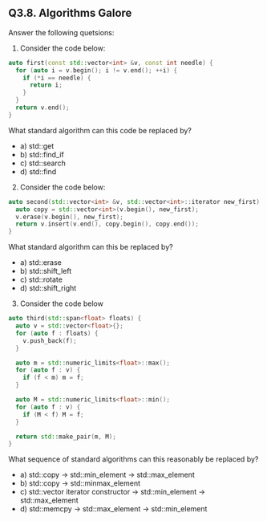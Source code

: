 ## Q3.8. Algorithms Galore

Answer the following quetsions:

1. Consider the code below:
```cpp
auto first(const std::vector<int> &v, const int needle) {
  for (auto i = v.begin(); i != v.end(); ++i) {
    if (*i == needle) {
      return i;
    }
  }
  return v.end();
}
```
What standard algorithm can this code be replaced by?
- a) std::get
- b) std::find_if
- c) std::search
- d) std::find

2. Consider the code below:
```cpp
auto second(std::vector<int> &v, std::vector<int>::iterator new_first) {
  auto copy = std::vector<int>(v.begin(), new_first);
  v.erase(v.begin(), new_first);
  return v.insert(v.end(), copy.begin(), copy.end());
}
```
What standard algorithm can this be replaced by?
- a) std::erase
- b) std::shift_left
- c) std::rotate
- d) std::shift_right

3. Consider the code below
```cpp
auto third(std::span<float> floats) {
  auto v = std::vector<float>{};
  for (auto f : floats) {
    v.push_back(f);
  }

  auto m = std::numeric_limits<float>::max();
  for (auto f : v) {
    if (f < m) m = f;
  }

  auto M = std::numeric_limits<float>::min();
  for (auto f : v) {
    if (M < f) M = f;
  }

  return std::make_pair(m, M);
}
```
What sequence of standard algorithms can this reasonably be replaced by?
- a) std::copy -> std::min_element -> std::max_element
- b) std::copy -> std::minmax_element
- c) std::vector iterator constructor -> std::min_element -> std::max_element
- d) std::memcpy -> std::max_element -> std::min_element
